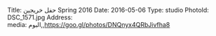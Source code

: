 Title:          حفل خريجين Spring 2016
Date:           2016-05-06
Type:           studio
PhotoId:        DSC_1571.jpg
Address:        
media:          البوم,,https://goo.gl/photos/DNQnyx4QRbJivfha8
